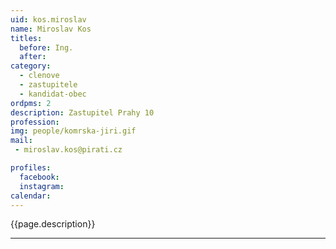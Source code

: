 ```yaml
---
uid: kos.miroslav
name: Miroslav Kos
titles:
  before: Ing.
  after:
category:
  - clenove
  - zastupitele    
  - kandidat-obec 
ordpms: 2
description: Zastupitel Prahy 10
profession: 
img: people/komrska-jiri.gif
mail:
 - miroslav.kos@pirati.cz

profiles:
  facebook: 
  instagram: 
calendar: 
---
```


{{page.description}}



---

